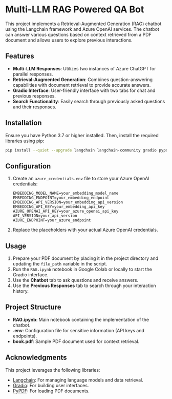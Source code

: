 # Multi-LLM RAG Powered QA Bot

This project implements a Retrieval-Augmented Generation (RAG) chatbot using the Langchain framework and Azure OpenAI services. The chatbot can answer various questions based on context retrieved from a PDF document and allows users to explore previous interactions.

## Features

- **Multi-LLM Responses**: Utilizes two instances of Azure ChatGPT for parallel responses.
- **Retrieval-Augmented Generation**: Combines question-answering capabilities with document retrieval to provide accurate answers.
- **Gradio Interface**: User-friendly interface with two tabs for chat and previous responses.
- **Search Functionality**: Easily search through previously asked questions and their responses.

## Installation

Ensure you have Python 3.7 or higher installed. Then, install the required libraries using pip:

```bash
pip install --quiet --upgrade langchain langchain-community gradio pypdf langchain-openai faiss-cpu
```

## Configuration

1. Create an `azure_credentials.env` file to store your Azure OpenAI credentials:
   ```plaintext
   EMBEDDING_MODEL_NAME=your_embedding_model_name
   EMBEDDING_ENDPOINT=your_embedding_endpoint
   EMBEDDING_API_VERSION=your_embedding_api_version
   EMBEDDING_API_KEY=your_embedding_api_key
   AZURE_OPENAI_API_KEY=your_azure_openai_api_key
   API_VERSION=your_api_version
   AZURE_ENDPOINT=your_azure_endpoint
   ```

2. Replace the placeholders with your actual Azure OpenAI credentials.

## Usage

1. Prepare your PDF document by placing it in the project directory and updating the `file_path` variable in the script.
2. Run the `RAG.ipynb` notebook in Google Colab or locally to start the Gradio interface.
3. Use the **Chatbot** tab to ask questions and receive answers.
4. Use the **Previous Responses** tab to search through your interaction history.

## Project Structure

- **RAG.ipynb**: Main notebook containing the implementation of the chatbot.
- **.env**: Configuration file for sensitive information (API keys and endpoints).
- **book.pdf**: Sample PDF document used for context retrieval.

## Acknowledgments

This project leverages the following libraries:
- [Langchain](https://github.com/hwchase17/langchain): For managing language models and data retrieval.
- [Gradio](https://gradio.app/): For building user interfaces.
- [PyPDF](https://github.com/py-pdf/PyPDF2): For loading PDF documents.
